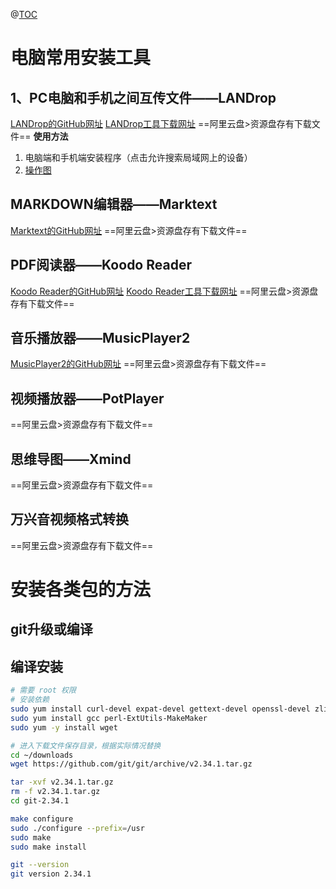@[TOC](一些常用的工具)
# 电脑常用安装工具
## 1、PC电脑和手机之间互传文件——LANDrop
[LANDrop的GitHub网址](https://github.com/LANDrop/LANDrop)
[LANDrop工具下载网址](https://landrop.app/#downloads)
==阿里云盘>资源盘存有下载文件==
**使用方法**
1. 电脑端和手机端安装程序（点击允许搜索局域网上的设备）
2. [操作图](https://github.com/cooperpy/tool_cabinet/assets/107781344/7c8e9e31-0656-44ed-8b91-e01bc620cbd6)
## MARKDOWN编辑器——Marktext
[Marktext的GitHub网址](https://github.com/marktext/marktext)
==阿里云盘>资源盘存有下载文件==
## PDF阅读器——Koodo Reader
[Koodo Reader的GitHub网址](https://github.com/koodo-reader/koodo-reader)
[Koodo Reader工具下载网址](https://www.koodoreader.com/zh)
==阿里云盘>资源盘存有下载文件==
## 音乐播放器——MusicPlayer2
[MusicPlayer2的GitHub网址](https://github.com/zhongyang219/MusicPlayer2/)
==阿里云盘>资源盘存有下载文件==
## 视频播放器——PotPlayer
==阿里云盘>资源盘存有下载文件==
## 思维导图——Xmind
==阿里云盘>资源盘存有下载文件==
## 万兴音视频格式转换
==阿里云盘>资源盘存有下载文件==
# 安装各类包的方法
## git升级或编译
## 编译安装
```bash
# 需要 root 权限
# 安装依赖
sudo yum install curl-devel expat-devel gettext-devel openssl-devel zlib-devel
sudo yum install gcc perl-ExtUtils-MakeMaker
sudo yum -y install wget

# 进入下载文件保存目录，根据实际情况替换
cd ~/downloads
wget https://github.com/git/git/archive/v2.34.1.tar.gz

tar -xvf v2.34.1.tar.gz
rm -f v2.34.1.tar.gz
cd git-2.34.1

make configure
sudo ./configure --prefix=/usr
sudo make
sudo make install

git --version
git version 2.34.1

```
